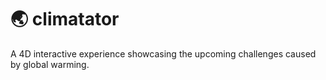 # 🌏 climatator

A 4D interactive experience showcasing the upcoming challenges caused by global warming.
